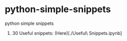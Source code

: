 # python-simple-snippets
python simple snippets
1. 30 Useful snippets: (Here)[./Useful\ Snippets.ipynb]
